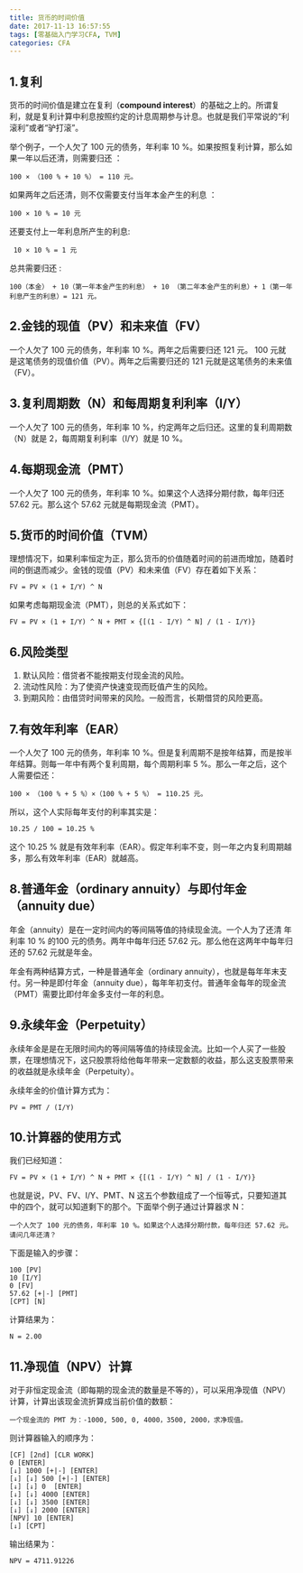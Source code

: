 ```yaml
---
title: 货币的时间价值
date: 2017-11-13 16:57:55
tags: [零基础入门学习CFA, TVM]
categories: CFA
---
```


## 1.复利

货币的时间价值是建立在复利（**compound interest**）的基础之上的。所谓复利，就是复利计算中利息按照约定的计息周期参与计息。也就是我们平常说的“利滚利”或者“驴打滚”。

举个例子，一个人欠了 100 元的债务，年利率 10 %。如果按照复利计算，那么如果一年以后还清，则需要归还 ：

```
100 × （100 % + 10 %） = 110 元。
```

如果两年之后还清，则不仅需要支付当年本金产生的利息 ：

```
100 × 10 % = 10 元
```

还要支付上一年利息所产生的利息:

```
 10 × 10 % = 1 元
```

总共需要归还 :

```
100（本金） + 10（第一年本金产生的利息） + 10 （第二年本金产生的利息）+ 1（第一年利息产生的利息）= 121 元。
```



## 2.金钱的现值（PV）和未来值（FV）

一个人欠了 100 元的债务，年利率 10 %。两年之后需要归还 121 元。 100 元就是这笔债务的现值价值（PV）。两年之后需要归还的 121 元就是这笔债务的未来值（FV）。



## 3.复利周期数（N）和每周期复利利率（I/Y）

一个人欠了 100 元的债务，年利率 10 %，约定两年之后归还。这里的复利周期数（N）就是 2，每周期复利利率（I/Y）就是 10 %。



## 4.每期现金流（PMT）

一个人欠了 100 元的债务，年利率 10 %。如果这个人选择分期付款，每年归还 57.62 元。那么这个 57.62 元就是每期现金流（PMT）。



## 5.货币的时间价值（TVM）

理想情况下，如果利率恒定为正，那么货币的价值随着时间的前进而增加，随着时间的倒退而减少。金钱的现值（PV）和未来值（FV）存在着如下关系：

```
FV = PV × (1 + I/Y) ^ N
```

如果考虑每期现金流（PMT），则总的关系式如下：

```
FV = PV × (1 + I/Y) ^ N + PMT × {[(1 - I/Y) ^ N] / (1 - I/Y)}
```



## 6.风险类型

1. 默认风险：借贷者不能按期支付现金流的风险。
2. 流动性风险：为了使资产快速变现而贬值产生的风险。
3. 到期风险：由借贷时间带来的风险。一般而言，长期借贷的风险更高。



## 7.有效年利率（EAR）

一个人欠了 100 元的债务，年利率 10 %。但是复利周期不是按年结算，而是按半年结算。则每一年中有两个复利周期，每个周期利率 5 %。那么一年之后，这个人需要偿还：

```
100 × （100 % + 5 %）×（100 % + 5 %） = 110.25 元。
```

所以，这个人实际每年支付的利率其实是：

```
10.25 / 100 = 10.25 %
```

这个 10.25 % 就是有效年利率（EAR）。假定年利率不变，则一年之内复利周期越多，那么有效年利率（EAR）就越高。



## 8.普通年金（ordinary annuity）与即付年金（annuity due）

年金（annuity）是在一定时间内的等间隔等值的持续现金流。一个人为了还清 年利率 10 % 的100 元的债务。两年中每年归还 57.62 元。那么他在这两年中每年归还的 57.62 元就是年金。

年金有两种结算方式，一种是普通年金（ordinary annuity），也就是每年年末支付。另一种是即付年金（annuity due），每年年初支付。普通年金每年的现金流（PMT）需要比即付年金多支付一年的利息。



## 9.永续年金（Perpetuity）

永续年金是是在无限时间内的等间隔等值的持续现金流。比如一个人买了一些股票，在理想情况下，这只股票将给他每年带来一定数额的收益，那么这支股票带来的收益就是永续年金（Perpetuity）。

永续年金的价值计算方式为：

```
PV = PMT / (I/Y)
```



## 10.计算器的使用方式

我们已经知道：

```
FV = PV × (1 + I/Y) ^ N + PMT × {[(1 - I/Y) ^ N] / (1 - I/Y)}
```

也就是说，PV、FV、I/Y、PMT、N 这五个参数组成了一个恒等式，只要知道其中的四个，就可以知道剩下的那个。下面举个例子通过计算器求 N：

```
一个人欠了 100 元的债务，年利率 10 %。如果这个人选择分期付款，每年归还 57.62 元。请问几年还清？
```

下面是输入的步骤：

```
100 [PV]
10 [I/Y]
0 [FV]
57.62 [+|-] [PMT]
[CPT] [N]
```

计算结果为：

```
N = 2.00
```



## 11.净现值（NPV）计算

对于非恒定现金流（即每期的现金流的数量是不等的），可以采用净现值（NPV）计算，计算出该现金流折算成当前价值的数额：

```
一个现金流的 PMT 为：-1000, 500, 0, 4000，3500, 2000，求净现值。
```

则计算器输入的顺序为：

```
[CF] [2nd] [CLR WORK]
0 [ENTER]
[↓] 1000 [+|-] [ENTER]
[↓] [↓] 500 [+|-] [ENTER]
[↓] [↓] 0  [ENTER]
[↓] [↓] 4000 [ENTER]
[↓] [↓] 3500 [ENTER]
[↓] [↓] 2000 [ENTER]
[NPV] 10 [ENTER]
[↓] [CPT]
```

输出结果为：

```
NPV = 4711.91226
```



